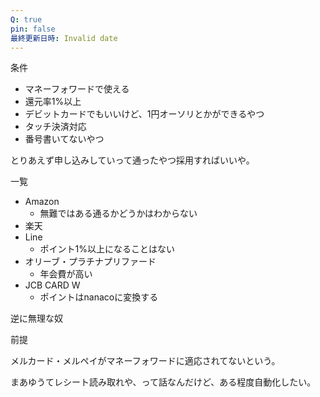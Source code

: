 ```yaml
---
Q: true
pin: false
最終更新日時: Invalid date
---
```

  

条件

- マネーフォワードで使える
- 還元率1%以上
- デビットカードでもいいけど、1円オーソリとかができるやつ
- タッチ決済対応
- 番号書いてないやつ

  

とりあえず申し込みしていって通ったやつ採用すればいいや。

  

一覧

- Amazon
    - 無難ではある通るかどうかはわからない
- 楽天
- Line
    - ポイント1%以上になることはない
- オリーブ・プラチナプリファード
    - 年会費が高い
- JCB CARD W
    - ポイントはnanacoに変換する

  

  

逆に無理な奴

  

  

  

前提

メルカード・メルペイがマネーフォワードに適応されてないという。

まあゆうてレシート読み取れや、って話なんだけど、ある程度自動化したい。